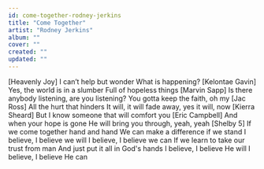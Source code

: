 ```yaml
---
id: come-together-rodney-jerkins
title: "Come Together"
artist: "Rodney Jerkins"
album: ""
cover: ""
created: ""
updated: ""
---
```


[Heavenly Joy]
I can’t help but wonder
What is happening?
[Kelontae Gavin]
Yes, the world is in a slumber
Full of hopeless things
[Marvin Sapp]
Is there anybody listening, are you listening?
You gotta keep the faith, oh my
[Jac Ross]
All the hurt that hinders
It will, it will fade away, yes it will, now
[Kierra Sheard]
But I know someone that will comfort you
[Eric Campbell]
And when your hope is gone He will bring you through, yeah, yeah
[Shelby 5]
If we come together hand and hand
We can make a difference if we stand
I believe, I believe we will
I believe, I believe we can
If we learn to take our trust from man
And just put it all in God's hands
I believe, I believe He will
I believe, I believe He can